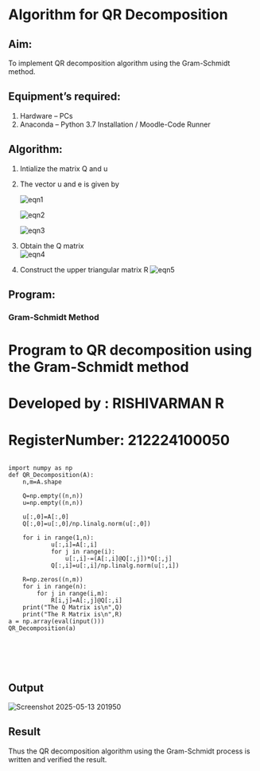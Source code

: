 # Algorithm for QR Decomposition
## Aim:
To implement QR decomposition algorithm using the Gram-Schmidt method.
## Equipment’s required:
1.	Hardware – PCs
2.	Anaconda – Python 3.7 Installation / Moodle-Code Runner
## Algorithm:
1.	Intialize the matrix Q and u
2.	The vector u and e is given by

    ![eqn1](./ex4.jpg)

    ![eqn2](./ex6.jpg)

    ![eqn3](./ex3.jpg)

3.	Obtain the Q matrix   
    ![eqn4](./ex1.jpg)
4.	Construct the upper triangular matrix R
    ![eqn5](./ex2.jpg)



## Program:
### Gram-Schmidt Method
# Program to QR decomposition using the Gram-Schmidt method
# Developed by  : RISHIVARMAN R
# RegisterNumber: 212224100050
```

import numpy as np
def QR_Decomposition(A):
    n,m=A.shape
    
    Q=np.empty((n,n))
    u=np.empty((n,n))
    
    u[:,0]=A[:,0]
    Q[:,0]=u[:,0]/np.linalg.norm(u[:,0])
    
    for i in range(1,n):
            u[:,i]=A[:,i]
            for j in range(i):
                u[:,i]-=(A[:,i]@Q[:,j])*Q[:,j]
            Q[:,i]=u[:,i]/np.linalg.norm(u[:,i])
            
    R=np.zeros((n,m))
    for i in range(n):
        for j in range(i,m):
            R[i,j]=A[:,j]@Q[:,i]
    print("The Q Matrix is\n",Q)
    print("The R Matrix is\n",R)
a = np.array(eval(input()))
QR_Decomposition(a)






```

## Output
![Screenshot 2025-05-13 201950](https://github.com/user-attachments/assets/8690ef10-96bf-4b05-9258-dd115363b89f)


## Result
Thus the QR decomposition algorithm using the Gram-Schmidt process is written and verified the result.
